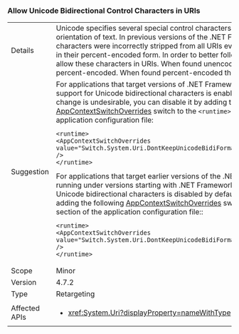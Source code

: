 ### Allow Unicode Bidirectional Control Characters in URIs


|   |   |
|---|---|
|Details|Unicode specifies several special control characters used to specify the orientation of text. In previous versions of the .NET Framework, these characters were incorrectly stripped from all URIs even if they were present in their percent-encoded form. In order to better follow [RFC 3987](http://tools.ietf.org/html/rfc3987), we now allow these characters in URIs. When found unencoded in a URI, they are percent-encoded. When found percent-encoded they are left as-is.|
|Suggestion|For applications that target versions of .NET Framework starting with 4.7.2, support for Unicode bidirectional characters is enabled by default. If this change is undesirable, you can disable it by adding the following [AppContextSwitchOverrides](~/docs/framework/configure-apps/file-schema/runtime/appcontextswitchoverrides-element.md) switch to the <code>&lt;runtime&gt;</code> section of the application configuration file:<pre><code class="lang-xml">&lt;runtime&gt;&#13;&#10;&lt;AppContextSwitchOverrides value=&quot;Switch.System.Uri.DontKeepUnicodeBidiFormattingCharacters=true&quot; /&gt;&#13;&#10;&lt;/runtime&gt;&#13;&#10;</code></pre>For applications that target earlier versions of the .NET Framework but are running under versions starting with .NET Framework 4.7.2, support for Unicode bidirectional characters is disabled by default. You can enable it by adding the following [AppContextSwitchOverrides](~/docs/framework/configure-apps/file-schema/runtime/appcontextswitchoverrides-element.md) switch to the <code>&lt;runtime&gt;</code> section of the application configuration file::<pre><code class="lang-xml">&lt;runtime&gt;&#13;&#10;&lt;AppContextSwitchOverrides value=&quot;Switch.System.Uri.DontKeepUnicodeBidiFormattingCharacters=false&quot; /&gt;&#13;&#10;&lt;/runtime&gt;&#13;&#10;</code></pre>|
|Scope|Minor|
|Version|4.7.2|
|Type|Retargeting|
|Affected APIs|<ul><li><xref:System.Uri?displayProperty=nameWithType></li></ul>|

